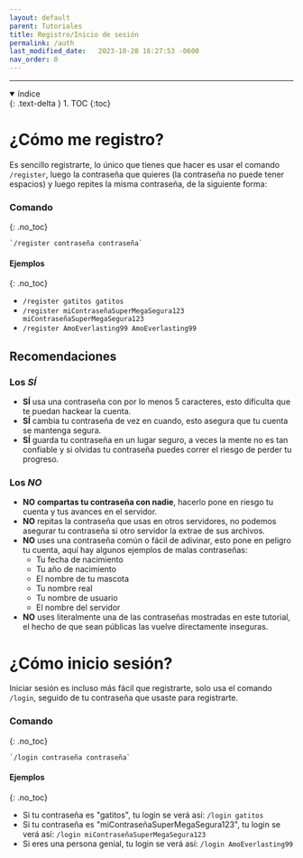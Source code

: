 ```yaml
---
layout: default
parent: Tutoriales
title: Registro/Inicio de sesión
permalink: /auth
last_modified_date:   2023-10-28 16:27:53 -0600
nav_order: 0
---
```

---

<details open markdown="block">
  <summary>
	índice
  </summary>
  {: .text-delta }
1. TOC
{:toc}
</details>

# ¿Cómo me registro?

Es sencillo registrarte, lo único que tienes que hacer es usar el comando `/register`, luego la contraseña que quieres (la contraseña no puede tener espacios) y luego repites la misma contraseña, de la siguiente forma:

### Comando
{: .no_toc}

    `/register contraseña contraseña`

#### Ejemplos
{: .no_toc}

- `/register gatitos gatitos`
- `/register miContraseñaSuperMegaSegura123 miContraseñaSuperMegaSegura123`
- `/register AmoEverlasting99 AmoEverlasting99`

## Recomendaciones

### Los *SÍ*

- **SÍ** usa una contraseña con por lo menos 5 caracteres, esto dificulta que te puedan hackear la cuenta.
- **SÍ** cambia tu contraseña de vez en cuando, esto asegura que tu cuenta se mantenga segura.
- **SÍ** guarda tu contraseña en un lugar seguro, a veces la mente no es tan confiable y si olvidas tu contraseña puedes correr el riesgo de perder tu progreso.

### Los *NO*

- **NO** **compartas tu contraseña con nadie**, hacerlo pone en riesgo tu cuenta y tus avances en el servidor.
- **NO** repitas la contraseña que usas en otros servidores, no podemos asegurar tu contraseña si otro servidor la extrae de sus archivos.
- **NO** uses una contraseña común o fácil de adivinar, esto pone en peligro tu cuenta, aquí hay algunos ejemplos de malas contraseñas:
  - Tu fecha de nacimiento
  - Tu año de nacimiento
  - El nombre de tu mascota
  - Tu nombre real
  - Tu nombre de usuario
  - El nombre del servidor
- **NO** uses literalmente una de las contraseñas mostradas en este tutorial, el hecho de que sean públicas las vuelve directamente inseguras.

# ¿Cómo inicio sesión?

Iniciar sesión es incluso más fácil que registrarte, solo usa el comando `/login`, seguido de tu contraseña que usaste para registrarte.

### Comando
{: .no_toc}

    `/login contraseña contraseña`

#### Ejemplos
{: .no_toc}

- Si tu contraseña es "gatitos", tu login se verá así: `/login gatitos`
- Si tu contraseña es "miContraseñaSuperMegaSegura123", tu login se verá así: `/login miContraseñaSuperMegaSegura123`
- Si eres una persona genial, tu login se verá así: `/login AmoEverlasting99`
